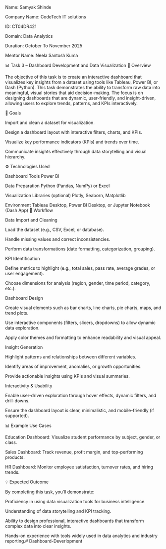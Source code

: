 Name: Samyak Shinde

Company Name: CodeTech IT solutions

ID: CT04DR421

Domain: Data Analytics

Duration: October To November 2025

Mentor Name: Neela Santosh Kuma

📊 Task 3 – Dashboard Development and Data Visualization
📘 Overview

The objective of this task is to create an interactive dashboard that visualizes key insights from a dataset using tools like Tableau, Power BI, or Dash (Python).
This task demonstrates the ability to transform raw data into meaningful, visual stories that aid decision-making. The focus is on designing dashboards that are dynamic, user-friendly, and insight-driven, allowing users to explore trends, patterns, and KPIs interactively.

🎯 Goals

Import and clean a dataset for visualization.

Design a dashboard layout with interactive filters, charts, and KPIs.

Visualize key performance indicators (KPIs) and trends over time.

Communicate insights effectively through data storytelling and visual hierarchy.

⚙️ Technologies Used

Dashboard Tools	Power BI 

Data Preparation	Python (Pandas, NumPy) or Excel

Visualization Libraries (optional)	Plotly, Seaborn, Matplotlib

Environment	Tableau Desktop, Power BI Desktop, or Jupyter Notebook (Dash App)
🧮 Workflow

Data Import and Cleaning

Load the dataset (e.g., CSV, Excel, or database).

Handle missing values and correct inconsistencies.

Perform data transformations (date formatting, categorization, grouping).

KPI Identification

Define metrics to highlight (e.g., total sales, pass rate, average grades, or user engagement).

Choose dimensions for analysis (region, gender, time period, category, etc.).

Dashboard Design

Create visual elements such as bar charts, line charts, pie charts, maps, and trend plots.

Use interactive components (filters, slicers, dropdowns) to allow dynamic data exploration.

Apply color themes and formatting to enhance readability and visual appeal.

Insight Generation

Highlight patterns and relationships between different variables.

Identify areas of improvement, anomalies, or growth opportunities.

Provide actionable insights using KPIs and visual summaries.

Interactivity & Usability

Enable user-driven exploration through hover effects, dynamic filters, and drill-downs.

Ensure the dashboard layout is clear, minimalistic, and mobile-friendly (if supported).

📊 Example Use Cases

Education Dashboard: Visualize student performance by subject, gender, or class.

Sales Dashboard: Track revenue, profit margin, and top-performing products.

HR Dashboard: Monitor employee satisfaction, turnover rates, and hiring trends.


💡 Expected Outcome

By completing this task, you’ll demonstrate:

Proficiency in using data visualization tools for business intelligence.

Understanding of data storytelling and KPI tracking.

Ability to design professional, interactive dashboards that transform complex data into clear insights.

Hands-on experience with tools widely used in data analytics and industry reporting.# Dashboard-Deverlopment
